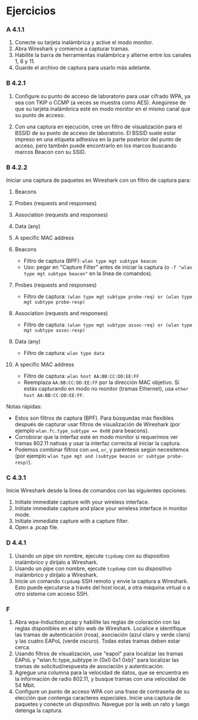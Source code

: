 # Ejercicios

### A 4.1.1

1. Conecte su tarjeta inalámbrica y active el modo monitor.
2. Abra Wireshark y comience a capturar tramas. 
3. Habilite la barra de herramientas inalámbrica y alterne entre los canales 1, 6 y 11.
4. Guarde el archivo de captura para usarlo más adelante.

### B 4.2.1

1. Configure su punto de acceso de laboratorio para usar cifrado WPA, ya sea con TKIP o CCMP (a veces se muestra como AES). Asegúrese de que su tarjeta inalámbrica esté en modo monitor en el mismo canal que su punto de acceso.

2. Con una captura en ejecución, cree un filtro de visualización para el BSSID de su punto de acceso de laboratorio. El BSSID suele estar impreso en una etiqueta adhesiva en la parte posterior del punto de acceso, pero también puede encontrarlo en los marcos buscando marcos Beacon con su SSID.

### B 4.2.2
Iniciar una captura de paquetes en Wireshark con un filtro de captura para:

1. Beacons
2. Probes (requests and responses)
3. Association (requests and responses)
4. Data (any)
5. A specific MAC address

1. Beacons  
    - Filtro de captura (BPF): `wlan type mgt subtype beacon`  
    - Uso: pegar en "Capture Filter" antes de iniciar la captura (o `-f "wlan type mgt subtype beacon"` en la línea de comandos).

2. Probes (requests and responses)  
    - Filtro de captura: `(wlan type mgt subtype probe-req) or (wlan type mgt subtype probe-resp)`

3. Association (requests and responses)  
    - Filtro de captura: `(wlan type mgt subtype assoc-req) or (wlan type mgt subtype assoc-resp)`

4. Data (any)  
    - Filtro de captura: `wlan type data`

5. A specific MAC address  
    - Filtro de captura: `wlan host AA:BB:CC:DD:EE:FF`  
    - Reemplaza `AA:BB:CC:DD:EE:FF` por la dirección MAC objetivo. Si estás capturando en modo no monitor (tramas Ethernet), usa `ether host AA:BB:CC:DD:EE:FF`.

Notas rápidas:
- Estos son filtros de captura (BPF). Para búsquedas más flexibles después de capturar usar filtros de visualización de Wireshark (por ejemplo `wlan.fc.type_subtype == 0x08` para beacons).
- Corroborar que la interfaz esté en modo monitor si requerimos ver tramas 802.11 nativas y usar la interfaz correcta al iniciar la captura.
- Podemos combinar filtros con `and`, `or`, y paréntesis según necesitemos (por ejemplo `wlan type mgt and (subtype beacon or subtype probe-resp)`).

### C 4.3.1

Inicie Wireshark desde la línea de comandos con las siguientes opciones:

1. Initiate immediate capture with your wireless interface.
2. Initiate immediate capture and place your wireless interface in monitor mode.
3. Initiate immediate capture with a capture filter.
4. Open a .pcap file.

### D 4.4.1

1. Usando un pipe sin nombre, ejecute `tcpdump` con su dispositivo inalámbrico y diríjalo a Wireshark.
2. Usando un pipe  con nombre, ejecute `tcpdump` con su dispositivo inalámbrico y diríjalo a Wireshark.
3. Inicie un comando `tcpdump` SSH remoto y envíe la captura a Wireshark. Esto puede ejecutarse a través del host local, a otra máquina virtual o a otro sistema con acceso SSH.

### F

1. Abra wpa-Induction.pcap y habilite las reglas de coloración con las reglas disponibles en el sitio web de Wireshark. Localice e identifique las tramas de autenticación (rosa), asociación (azul claro y verde claro) y las cuatro EAPoL (verde oscuro). Todas estas tramas deben estar cerca.
2. Usando filtros de visualización, use "eapol" para localizar las tramas EAPoL y "wlan.fc.type_subtype in {0x0 0x1 0xb}" para localizar las tramas de solicitud/respuesta de asociación y autenticación.
3. Agregue una columna para la velocidad de datos, que se encuentra en la información de radio 802.11, y busque tramas con una velocidad de 54 Mbit.
4. Configure un punto de acceso WPA con una frase de contraseña de su elección que contenga caracteres especiales. Inicie una captura de paquetes y conecte un dispositivo. Navegue por la web un rato y luego detenga la captura.

